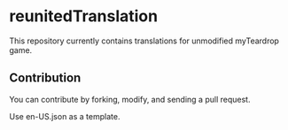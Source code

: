 # reunitedTranslation
This repository currently contains translations for unmodified myTeardrop game.
## Contribution
You can contribute by forking, modify, and sending a pull request.

Use en-US.json as a template.

